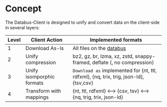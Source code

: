 # Concept

The Databus-Client is designed to unify and convert data on the client-side in several layers:

| Level | Client Action | Implemented formats
|---|---|---|
| 1 |  Download As-Is | All files on the [databus](https://databus.dbpedia.org)
| 2 |  Unify compression | bz2, gz, br, lzma, xz, zstd, snappy-framed, deflate (, no compression)
| 3 |  Unify isomporphic formats | `Download as` implemented for {nt, ttl, rdfxml}, {nq, trix, trig, json-ld}, {tsv,csv}
| 4 |  Transform with mappings | {nt, ttl, rdfxml} <--> {csv, tsv} <--> {nq, trig, trix, json-ld}